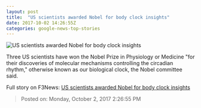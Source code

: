 ```yaml
---
layout: post
title:  "US scientists awarded Nobel for body clock insights"
date: 2017-10-02 14:26:55Z
categories: google-news-top-stories
---
```


![US scientists awarded Nobel for body clock insights](http://i2.cdn.cnn.com/cnnnext/dam/assets/171002113239-01-nobel-prize-1002-super-tease.jpg)

Three US scientists have won the Nobel Prize in Physiology or Medicine "for their discoveries of molecular mechanisms controlling the circadian rhythm," otherwise known as our biological clock, the Nobel committee said.


Full story on F3News: [US scientists awarded Nobel for body clock insights](http://www.f3nws.com/n/kadWzG)

> Posted on: Monday, October 2, 2017 2:26:55 PM
